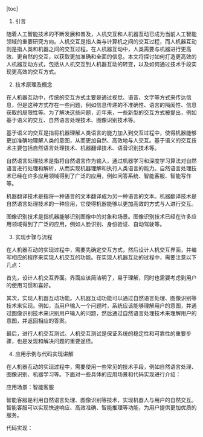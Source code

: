 
[toc]                    
                
                
1. 引言

随着人工智能技术的不断发展和普及，人机交互和人机器互动已成为当前人工智能领域的重要研究方向。人机交互是指人类与计算机之间的交互过程，而人机器互动则是指人类和机器之间的交互过程。在人机器互动中，人类需要与机器进行更高效、更自然的交互，以获取更加准确和全面的信息。本文将探讨如何打造更高效的人机器互动方式，包括从人机交互到人机器互动的转变，以及如何通过技术手段实现更高效的交互方式。

2. 技术原理及概念

在人机器互动中，传统的交互方式主要是通过视觉、语音、文字等方式来传达信息，但是这种方式存在一些问题，例如信息传递的不准确性、语言的隔阂性、信息获取的局限性等。为了解决这些问题，近年来，一些新型的交互方式被提出，例如基于语义的交互、自然语言处理技术、图像识别技术等。

基于语义的交互是指将机器理解人类语言的能力加入到交互过程中，使得机器能够更加准确地理解人类的意图，从而更加自然、高效地与人交互。基于语义的交互技术主要包括自然语言处理技术、机器翻译技术、语音识别技术等。

自然语言处理技术是指将自然语言作为输入，通过机器学习和深度学习算法对自然语言进行处理和解析，从而实现机器理解和执行人类语言的能力。自然语言处理技术已经在许多应用领域得到了广泛的应用，例如问答系统、智能客服、智能写作等。

机器翻译技术是指将一种语言的文本翻译成为另一种语言的文本。机器翻译技术是自然语言处理技术的一种应用，它使得机器能够以更加高效的方式与人进行交互。

图像识别技术是指机器能够识别图像中的对象和场景。图像识别技术已经在许多应用领域得到了广泛的应用，例如人脸识别、身份验证、自动驾驶等。

3. 实现步骤与流程

在人机器互动的实现过程中，需要先确定交互方式，然后设计人机交互界面，并编写相应的程序来实现人机交互的功能。在实现人机器互动的过程中，需要注意以下几点：

首先，设计人机交互界面。界面应该简洁明了，易于理解，同时也需要考虑到用户的使用习惯和喜好。

其次，实现人机器互动功能。人机器互动功能可以通过自然语言处理、图像识别等技术来实现。例如，当用户输入一个问题时，系统应该能够理解用户的意图，并通过图像识别技术来识别用户输入的问题，然后通过自然语言处理技术来理解用户的意图，并返回相应的答案。

最后，进行人机交互测试。人机交互测试是保证系统的稳定性和可靠性的重要步骤，也是发现和解决问题的重要途径。

4. 应用示例与代码实现讲解

在人机器互动的实现过程中，需要使用一些常见的技术手段，例如自然语言处理、图像识别、机器学习等。下面对一些具体的应用场景和代码实现进行介绍：

应用场景：智能客服

智能客服是利用自然语言处理、图像识别等技术，实现机器人与用户的自然交互。智能客服可以实现快速响应、高效准确、智能推理等功能，为用户提供更加优质的服务。

代码实现：

